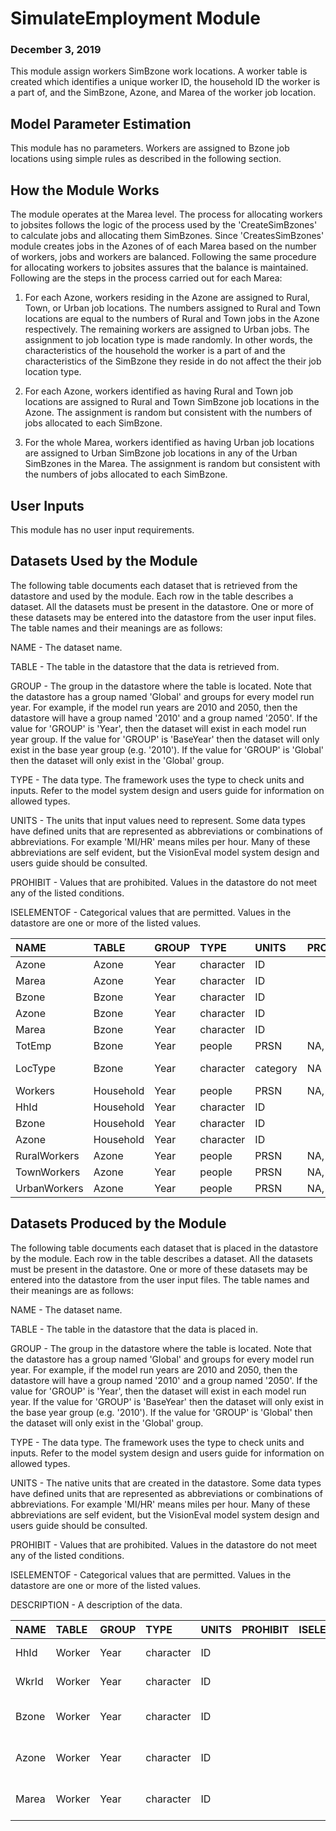 
# SimulateEmployment Module
### December 3, 2019

This module assign workers SimBzone work locations. A worker table is created which identifies a unique worker ID, the household ID the worker is a part of, and the SimBzone, Azone, and Marea of the worker job location.

## Model Parameter Estimation

This module has no parameters. Workers are assigned to Bzone job locations using simple rules as described in the following section.

## How the Module Works

The module operates at the Marea level. The process for allocating workers to jobsites follows the logic of the process used by the 'CreateSimBzones' to calculate jobs and allocating them SimBzones. Since 'CreatesSimBzones' module creates jobs in the Azones of of each Marea based on the number of workers, jobs and workers are balanced. Following the same procedure for allocating workers to jobsites assures that the balance is maintained. Following are the steps in the process carried out for each Marea:

1) For each Azone, workers residing in the Azone are assigned to Rural, Town, or Urban job locations. The numbers assigned to Rural and Town locations are equal to the numbers of Rural and Town jobs in the Azone respectively. The remaining workers are assigned to Urban jobs. The assignment to job location type is made randomly. In other words, the characteristics of the household the worker is a part of and the characteristics of the SimBzone they reside in do not affect the their job location type.

2) For each Azone, workers identified as having Rural and Town job locations are assigned to Rural and Town SimBzone job locations in the Azone. The assignment is random but consistent with the numbers of jobs allocated to each SimBzone.

3) For the whole Marea, workers identified as having Urban job locations are assigned to Urban SimBzone job locations in any of the Urban SimBzones in the Marea. The assignment is random but consistent with the numbers of jobs allocated to each SimBzone.


## User Inputs
This module has no user input requirements.

## Datasets Used by the Module
The following table documents each dataset that is retrieved from the datastore and used by the module. Each row in the table describes a dataset. All the datasets must be present in the datastore. One or more of these datasets may be entered into the datastore from the user input files. The table names and their meanings are as follows:

NAME - The dataset name.

TABLE - The table in the datastore that the data is retrieved from.

GROUP - The group in the datastore where the table is located. Note that the datastore has a group named 'Global' and groups for every model run year. For example, if the model run years are 2010 and 2050, then the datastore will have a group named '2010' and a group named '2050'. If the value for 'GROUP' is 'Year', then the dataset will exist in each model run year group. If the value for 'GROUP' is 'BaseYear' then the dataset will only exist in the base year group (e.g. '2010'). If the value for 'GROUP' is 'Global' then the dataset will only exist in the 'Global' group.

TYPE - The data type. The framework uses the type to check units and inputs. Refer to the model system design and users guide for information on allowed types.

UNITS - The units that input values need to represent. Some data types have defined units that are represented as abbreviations or combinations of abbreviations. For example 'MI/HR' means miles per hour. Many of these abbreviations are self evident, but the VisionEval model system design and users guide should be consulted.

PROHIBIT - Values that are prohibited. Values in the datastore do not meet any of the listed conditions.

ISELEMENTOF - Categorical values that are permitted. Values in the datastore are one or more of the listed values.

|NAME         |TABLE     |GROUP |TYPE      |UNITS    |PROHIBIT |ISELEMENTOF        |
|:------------|:---------|:-----|:---------|:--------|:--------|:------------------|
|Azone        |Azone     |Year  |character |ID       |         |                   |
|Marea        |Azone     |Year  |character |ID       |         |                   |
|Bzone        |Bzone     |Year  |character |ID       |         |                   |
|Azone        |Bzone     |Year  |character |ID       |         |                   |
|Marea        |Bzone     |Year  |character |ID       |         |                   |
|TotEmp       |Bzone     |Year  |people    |PRSN     |NA, < 0  |                   |
|LocType      |Bzone     |Year  |character |category |NA       |Urban, Town, Rural |
|Workers      |Household |Year  |people    |PRSN     |NA, < 0  |                   |
|HhId         |Household |Year  |character |ID       |         |                   |
|Bzone        |Household |Year  |character |ID       |         |                   |
|Azone        |Household |Year  |character |ID       |         |                   |
|RuralWorkers |Azone     |Year  |people    |PRSN     |NA, < 0  |                   |
|TownWorkers  |Azone     |Year  |people    |PRSN     |NA, < 0  |                   |
|UrbanWorkers |Azone     |Year  |people    |PRSN     |NA, < 0  |                   |

## Datasets Produced by the Module
The following table documents each dataset that is placed in the datastore by the module. Each row in the table describes a dataset. All the datasets must be present in the datastore. One or more of these datasets may be entered into the datastore from the user input files. The table names and their meanings are as follows:

NAME - The dataset name.

TABLE - The table in the datastore that the data is placed in.

GROUP - The group in the datastore where the table is located. Note that the datastore has a group named 'Global' and groups for every model run year. For example, if the model run years are 2010 and 2050, then the datastore will have a group named '2010' and a group named '2050'. If the value for 'GROUP' is 'Year', then the dataset will exist in each model run year. If the value for 'GROUP' is 'BaseYear' then the dataset will only exist in the base year group (e.g. '2010'). If the value for 'GROUP' is 'Global' then the dataset will only exist in the 'Global' group.

TYPE - The data type. The framework uses the type to check units and inputs. Refer to the model system design and users guide for information on allowed types.

UNITS - The native units that are created in the datastore. Some data types have defined units that are represented as abbreviations or combinations of abbreviations. For example 'MI/HR' means miles per hour. Many of these abbreviations are self evident, but the VisionEval model system design and users guide should be consulted.

PROHIBIT - Values that are prohibited. Values in the datastore do not meet any of the listed conditions.

ISELEMENTOF - Categorical values that are permitted. Values in the datastore are one or more of the listed values.

DESCRIPTION - A description of the data.

|NAME  |TABLE  |GROUP |TYPE      |UNITS |PROHIBIT |ISELEMENTOF |DESCRIPTION                     |
|:-----|:------|:-----|:---------|:-----|:--------|:-----------|:-------------------------------|
|HhId  |Worker |Year  |character |ID    |         |            |Unique household ID             |
|WkrId |Worker |Year  |character |ID    |         |            |Unique worker ID                |
|Bzone |Worker |Year  |character |ID    |         |            |Bzone ID of worker job location |
|Azone |Worker |Year  |character |ID    |         |            |Azone ID of worker job location |
|Marea |Worker |Year  |character |ID    |         |            |Marea ID of worker job location |

